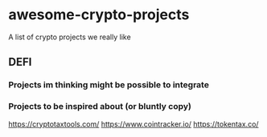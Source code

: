 # awesome-crypto-projects
A list of crypto projects we really like

## DEFI

### Projects im thinking might be possible to integrate

### Projects to be inspired about (or bluntly copy)
https://cryptotaxtools.com/
https://www.cointracker.io/
https://tokentax.co/
